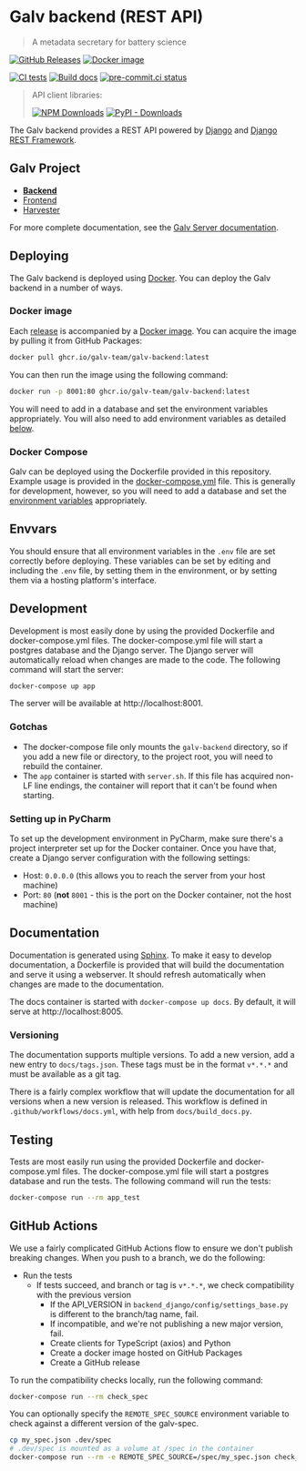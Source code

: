 # Galv backend (REST API)
> A metadata secretary for battery science

[![GitHub Releases](https://img.shields.io/github/v/release/galv-team/galv-backend)](https://github.com/galv-team/galv-backend/releases/latest)
[![Docker image](https://ghcr-badge.egpl.dev/galv-team/galv-backend/latest_tag?color=%2344cc11&ignore=latest&label=image&trim=0)](https://github.com/galv-team/galv-backend/pkgs/container/galv-backend)

[![CI tests](https://github.com/galv-team/galv-backend/actions/workflows/test.yml/badge.svg)](https://github.com/galv-team/galv-backend/actions/workflows/test.yml)
[![Build docs](https://github.com/galv-team/galv-backend/actions/workflows/docs.yml/badge.svg)](https://github.com/galv-team/galv-backend/actions/workflows/docs.yml)
[![pre-commit.ci status](https://results.pre-commit.ci/badge/github/galv-team/galv-backend/develop.svg)](https://results.pre-commit.ci/latest/github/galv-team/galv-backend/develop)

> API client libraries:
>
> [![NPM Downloads](https://img.shields.io/npm/dm/%40galv%2Fgalv)](https://www.npmjs.com/package/@galv/galv)
> [![PyPI - Downloads](https://img.shields.io/pypi/dm/galv)](https://pypi.org/project/galv/)


The Galv backend provides a REST API powered by [Django](https://www.djangoproject.com/) and [Django REST Framework](https://www.django-rest-framework.org/).

## Galv Project
- [**Backend**](https://github.com/galv-team/galv-backend)
- [Frontend](https://github.com/galv-team/galv-frontend)
- [Harvester](https://github.com/galv-team/galv-harvester)

For more complete documentation, see the
[Galv Server documentation](https://galv-team.github.io/galv-backend/).

## Deploying

The Galv backend is deployed using [Docker](https://www.docker.com/).
You can deploy the Galv backend in a number of ways.

### Docker image

Each [release](/galv-team/galv-backend/releases) is accompanied by a [Docker image](/galv-team/packages?repo_name=galv-backend).
You can acquire the image by pulling it from GitHub Packages:

```bash
docker pull ghcr.io/galv-team/galv-backend:latest
```

You can then run the image using the following command:

```bash
docker run -p 8001:80 ghcr.io/galv-team/galv-backend:latest
```

You will need to add in a database and set the environment variables appropriately.
You will also need to add environment variables as detailed [below](#Envvars).

### Docker Compose

Galv can be deployed using the Dockerfile provided in this repository.
Example usage is provided in the [docker-compose.yml](/galv-team/galv-backend/blob/main/docker-compose.yml) file.
This is generally for development, however, so you will need to add a database and set the [environment variables](#Envvars) appropriately.

## Envvars

You should ensure that all environment variables in the `.env` file are set correctly before deploying.
These variables can be set by editing and including the `.env` file, by setting them in the environment,
or by setting them via a hosting platform's interface.

## Development

Development is most easily done by using the provided Dockerfile and docker-compose.yml files.  The docker-compose.yml file will start a postgres database and the Django server.  The Django server will automatically reload when changes are made to the code.
The following command will start the server:

```bash
docker-compose up app
```

The server will be available at http://localhost:8001.

### Gotchas

- The docker-compose file only mounts the `galv-backend` directory, so if you add a new file or directory, to the project root, you will need to rebuild the container.
- The `app` container is started with `server.sh`. If this file has acquired non-LF line endings, the container will report that it can't be found when starting.

### Setting up in PyCharm

To set up the development environment in PyCharm, make sure there's a project interpreter set up for the Docker container.
Once you have that, create a Django server configuration with the following settings:
- Host: `0.0.0.0` (this allows you to reach the server from your host machine)
- Port: `80` (**not** `8001` - this is the port on the Docker container, not the host machine)

## Documentation

Documentation is generated using [Sphinx](https://www.sphinx-doc.org/en/master/).
To make it easy to develop documentation, a Dockerfile is provided that will build the documentation and serve it using a webserver.
It should refresh automatically when changes are made to the documentation.

The docs container is started with `docker-compose up docs`.
By default, it will serve at http://localhost:8005.

### Versioning

The documentation supports multiple versions.
To add a new version, add a new entry to `docs/tags.json`.
These tags must be in the format `v*.*.*` and must be available as a git tag.

There is a fairly complex workflow that will update the documentation for all versions when a new version is released.
This workflow is defined in `.github/workflows/docs.yml`, with help from `docs/build_docs.py`.

## Testing

Tests are most easily run using the provided Dockerfile and docker-compose.yml files.
The docker-compose.yml file will start a postgres database and run the tests.
The following command will run the tests:

```bash
docker-compose run --rm app_test
```

## GitHub Actions

We use a fairly complicated GitHub Actions flow to ensure we don't publish breaking changes.
When you push to a branch, we do the following:
- Run the tests
  - If tests succeed, and branch or tag is `v*.*.*`, we check compatibility with the previous version
    - If the API_VERSION in `backend_django/config/settings_base.py` is different to the branch/tag name, fail.
    - If incompatible, and we're not publishing a new major version, fail.
    - Create clients for TypeScript (axios) and Python
    - Create a docker image hosted on GitHub Packages
    - Create a GitHub release

To run the compatibility checks locally, run the following command:

```bash
docker-compose run --rm check_spec
```

You can optionally specify the `REMOTE_SPEC_SOURCE` environment variable to check against a different version of the galv-spec.

```bash
cp my_spec.json .dev/spec
# .dev/spec is mounted as a volume at /spec in the container
docker-compose run --rm -e REMOTE_SPEC_SOURCE=/spec/my_spec.json check_spec
```
